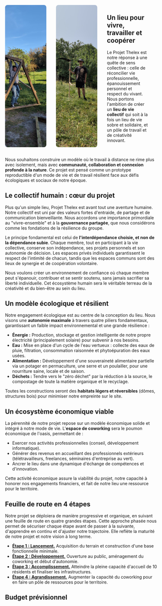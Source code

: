 <div style="display: flex; gap: 2rem; align-items: stretch; margin-bottom: 2rem;">
    <div style="flex: 1;">
        <img src="images/le_builder.png" alt="Le builder" style="width: 100%; height: 100%; object-fit: cover; border-radius: 8px;">
    </div>
    <div style="flex: 1;">
        <img src="images/le_faucheur.png" alt="Le faucheur" style="width: 100%; height: 100%; object-fit: cover; border-radius: 8px;">
    </div>
    <div style="flex: 1;">

## Un lieu pour vivre, travailler et coopérer

Le Projet Thelex est notre réponse à une quête de sens collective : celle de réconcilier vie professionnelle, épanouissement personnel et respect du vivant. Nous portons l'ambition de créer un **lieu de vie collectif** qui soit à la fois un lieu de vie sobre et solidaire, et un pôle de travail et de créativité innovant.
    </div>
</div>

Nous souhaitons construire un modèle où le travail à distance ne rime plus avec isolement, mais avec **communauté, collaboration et connexion profonde à la nature**. Ce projet est pensé comme un prototype reproductible d'un mode de vie et de travail résilient face aux défis écologiques et sociaux de notre époque.

## Le collectif humain : cœur du projet

Plus qu'un simple lieu, Projet Thelex est avant tout une aventure humaine. Notre collectif est uni par des valeurs fortes d'entraide, de partage et de communication bienveillante. Nous accordons une importance primordiale au "vivre-ensemble" et à la **gouvernance partagée**, que nous considérons comme les fondations de la résilience du groupe.

Le principe fondamental est celui de **l'interdépendance choisie, et non de la dépendance subie**. Chaque membre, tout en participant à la vie collective, conserve son indépendance, ses projets personnels et son autonomie de décision. Les espaces privés individuels garantissent le respect de l'intimité de chacun, tandis que les espaces communs sont des lieux de synergie et de coopération volontaire.

Nous voulons créer un environnement de confiance où chaque membre peut s'épanouir, contribuer et se sentir soutenu, sans jamais sacrifier sa liberté individuelle. Cet écosystème humain sera le véritable terreau de la créativité et du bien-être au sein du lieu.

## Un modèle écologique et résilient

Notre engagement écologique est au centre de la conception du lieu. Nous visons une **autonomie maximale** à travers quatre piliers fondamentaux, garantissant un faible impact environnemental et une grande résilience :

-   **Énergie :** Production, stockage et gestion intelligente de notre propre électricité (principalement solaire) pour subvenir à nos besoins.
-   **Eau :** Mise en place d'un cycle de l'eau vertueux : collecte des eaux de pluie, filtration, consommation raisonnée et phytoépuration des eaux usées.
-   **Alimentation :** Développement d'une souveraineté alimentaire partielle via un potager en permaculture, une serre et un poulailler, pour une nourriture saine, locale et de saison.
-   **Déchets :** Tendre vers le "zéro déchet" par la réduction à la source, le compostage de toute la matière organique et le recyclage.

Toutes les constructions seront des **habitats légers et réversibles** (dômes, structures bois) pour minimiser notre empreinte sur le site.

## Un écosystème économique viable

La pérennité de notre projet repose sur un modèle économique solide et intégré à notre mode de vie. L'**espace de coworking** sera le poumon économique de l'oasis, permettant de :

-   Exercer nos activités professionnelles (conseil, développement informatique).
-   Générer des revenus en accueillant des professionnels extérieurs (télétravailleurs, freelances, séminaires d'entreprise au vert).
-   Ancrer le lieu dans une dynamique d'échange de compétences et d'innovation.

Cette activité économique assure la viabilité du projet, notre capacité à honorer nos engagements financiers, et fait de notre lieu une ressource pour le territoire.

## Feuille de route en 4 étapes

Notre projet se déploiera de manière progressive et organique, en suivant une feuille de route en quatre grandes étapes. Cette approche phasée nous permet de sécuriser chaque étape avant de passer à la suivante, d'apprendre en continu et d'ajuster notre trajectoire. Elle reflète la maturité de notre projet et notre vision à long terme.

*   **<a href="#" data-file="etapes/01_lancement.txt">Étape 1 : Lancement.</a>** Acquisition du terrain et construction d'une base fonctionnelle minimale.
*   **<a href="#" data-file="etapes/02_developpement.txt">Étape 2 : Développement.</a>** Ouverture au public, aménagement du coworking et début d'autonomie.
*   **<a href="#" data-file="etapes/03_accomplissement.txt">Étape 3 : Accomplissement.</a>** Atteindre la pleine capacité d'accueil de 10 résidents et finaliser les infrastructures.
*   **<a href="#" data-file="etapes/04_agrandissement.txt">Étape 4 : Agrandissement.</a>** Augmenter la capacité du coworking pour en faire un pôle de ressources pour le territoire.

## Budget prévisionnel

<div id="budget-table-placeholder"></div>
